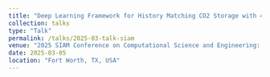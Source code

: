 ```yaml
---
title: "Deep Learning Framework for History Matching CO2 Storage with 4D Seismic and Monitoring Well Data"
collection: talks
type: "Talk"
permalink: /talks/2025-03-talk-siam
venue: "2025 SIAM Conference on Computational Science and Engineering: Minisymposium of Digital twins for large-scale complex system"
date: 2025-03-05
location: "Fort Worth, TX, USA"
---
```


